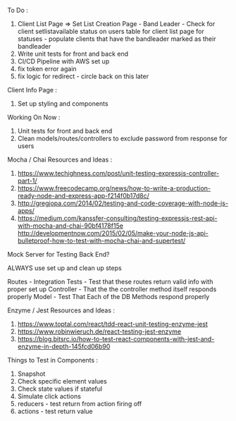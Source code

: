 To Do :
1) Client List Page => Set List Creation Page - Band Leader - Check for client setlistavailable status on users table for client list page for statuses - populate clients that have the bandleader marked as their bandleader
2) Write unit tests for front and back end
3) CI/CD Pipeline with AWS set up
4) fix token error again
5) fix logic for redirect - circle back on this later

Client Info Page :
1) Set up styling and components

Working On Now : 
1) Unit tests for front and back end
2) Clean models/routes/controllers to exclude password from response for users

Mocha / Chai Resources and Ideas :
1) https://www.techighness.com/post/unit-testing-expressjs-controller-part-1/
2) https://www.freecodecamp.org/news/how-to-write-a-production-ready-node-and-express-app-f214f0b17d8c/
3) http://gregjopa.com/2014/02/testing-and-code-coverage-with-node-js-apps/
4) https://medium.com/kanssfer-consulting/testing-expressjs-rest-api-with-mocha-and-chai-90bf4178f15e
http://developmentnow.com/2015/02/05/make-your-node-js-api-bulletproof-how-to-test-with-mocha-chai-and-supertest/

Mock Server for Testing Back End?

ALWAYS use set up and clean up steps

Routes - Integration Tests - Test that these routes return valid info with proper set up
Controller - That the the controller method itself responds properly
Model - Test That Each of the DB Methods respond properly

Enzyme / Jest Resources and Ideas :
1) https://www.toptal.com/react/tdd-react-unit-testing-enzyme-jest
2) https://www.robinwieruch.de/react-testing-jest-enzyme
3) https://blog.bitsrc.io/how-to-test-react-components-with-jest-and-enzyme-in-depth-145fcd06b90

Things to Test in Components : 
1) Snapshot
2) Check specific element values
3) Check state values if stateful
4) Simulate click actions
5) reducers - test return from action firing off
6) actions - test return value